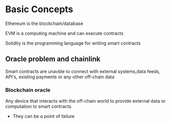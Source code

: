 # Basic Concepts

Ethereum is the blockchain/database

EVM is a computing machine and can execute contracts

Solidity is the programming language for writing smart contracts

## Oracle problem and chainlink

Smart contracts are unavble to connect with external systems,data feeds, API's, existing payments or any other off-chain data

### Blockchain oracle

Any device that interacts with the off-chain world to provide external data or computation to smart contracts

- They can be a point of failure

